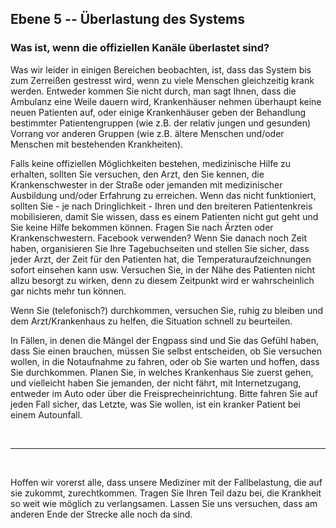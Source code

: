 ## Ebene 5 -- Überlastung des Systems

### Was ist, wenn die offiziellen Kanäle überlastet sind?

Was wir leider in einigen Bereichen beobachten, ist, dass das System bis zum Zerreißen gestresst wird, wenn zu viele Menschen gleichzeitig krank werden. Entweder kommen Sie nicht durch, man sagt Ihnen, dass die Ambulanz eine Weile dauern wird, Krankenhäuser nehmen überhaupt keine neuen Patienten auf, oder einige Krankenhäuser geben der Behandlung bestimmter Patientengruppen (wie z.B. der relativ jungen und gesunden) Vorrang vor anderen Gruppen (wie z.B. ältere Menschen und/oder Menschen mit bestehenden Krankheiten).

Falls keine offiziellen Möglichkeiten bestehen, medizinische Hilfe zu erhalten, sollten Sie versuchen, den Arzt, den Sie kennen, die Krankenschwester in der Straße oder jemanden mit medizinischer Ausbildung und/oder Erfahrung zu erreichen. Wenn das nicht funktioniert, sollten Sie - je nach Dringlichkeit - Ihren und den breiteren Patientenkreis mobilisieren, damit Sie wissen, dass es einem Patienten nicht gut geht und Sie keine Hilfe bekommen können. Fragen Sie nach Ärzten oder Krankenschwestern. Facebook verwenden? Wenn Sie danach noch Zeit haben, organisieren Sie Ihre Tagebuchseiten und stellen Sie sicher, dass jeder Arzt, der Zeit für den Patienten hat, die Temperaturaufzeichnungen sofort einsehen kann usw. Versuchen Sie, in der Nähe des Patienten nicht allzu besorgt zu wirken, denn zu diesem Zeitpunkt wird er wahrscheinlich gar nichts mehr tun können.

Wenn Sie (telefonisch?) durchkommen, versuchen Sie, ruhig zu bleiben und dem Arzt/Krankenhaus zu helfen, die Situation schnell zu beurteilen. 

In Fällen, in denen die Mängel der Engpass sind und Sie das Gefühl haben, dass Sie einen brauchen, müssen Sie selbst entscheiden, ob Sie versuchen wollen, in die Notaufnahme zu fahren, oder ob Sie warten und hoffen, dass Sie durchkommen. Planen Sie, in welches Krankenhaus Sie zuerst gehen, und vielleicht haben Sie jemanden, der nicht fährt, mit Internetzugang, entweder im Auto oder über die Freisprecheinrichtung. Bitte fahren Sie auf jeden Fall sicher, das Letzte, was Sie wollen, ist ein kranker Patient bei einem Autounfall.

&nbsp;

----

&nbsp;

Hoffen wir vorerst alle, dass unsere Mediziner mit der Fallbelastung, die auf sie zukommt, zurechtkommen. Tragen Sie Ihren Teil dazu bei, die Krankheit so weit wie möglich zu verlangsamen. Lassen Sie uns versuchen, dass am anderen Ende der Strecke alle noch da sind.
